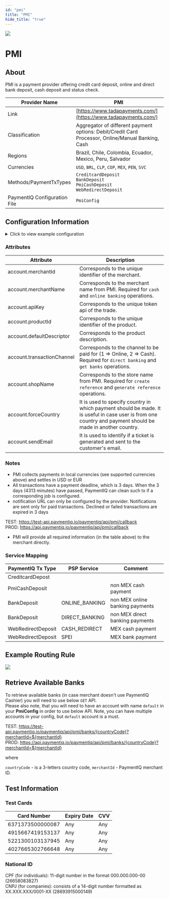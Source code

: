 ```yaml
--- 
id: "pmi" 
title: "PMI"
hide_title: "true"
---
```

 
![](/img/providers/logos/pmi.png)

# PMI

## About
PMI is a payment provider offering credit card deposit, online and direct bank deposit, cash deposit and status check.<br/>

| Provider Name                | PMI                                                                                               |
|------------------------------|---------------------------------------------------------------------------------------------------|
| Link                         | [https://www.tadapayments.com/](https://www.tadapayments.com/)                                    |
| Classification               | Aggregator of different payment options: Debit/Credit Card Processor, Online/Manual Banking, Cash |
| Regions                      | Brazil, Chile, Colombia, Ecuador, Mexico, Peru, Salvador                                          |
| Currencies                   | `USD`, `BRL`, `CLP`, `COP`, `MEX`, `PEN`, `SVC`                                                   |
| Methods/PaymentTxTypes       | `CreditcardDeposit`<br/>`BankDeposit`<br/>`PmiCashDeposit`<br/>`WebRedirectDeposit`               |
| PaymentIQ Configuration File | `PmiConfig`                                                                                       |

## Configuration Information

<details>
<summary>Click to view example configuration</summary>
<br/>

```xml
<com.devcode.paymentiq.integration.pmi.PmiConfig>
  <enabled>true</enabled>
  <useViqProxy>true</useViqProxy>
  <accounts>
    <entry>
      <string>DEFAULT</string>
      <account>
        <merchantId>M#########</merchantId>
        <merchantName>Bambora Test</merchantName>
        <apiKey>??</apiKey>
        <productId>1234</productId>
        <defaultDescriptor>Test Product</defaultDescriptor>
        <transactionChannel>1</transactionChannel><!--Channel to be paid for (1 => Online, 2 => Cash)-->
        <shopName>Test Shop</shopName><!--Required for MXN cash payment only-->
        <sendEmail>false<sendEmail>
        <!--<forceCountryCode>MEX</forceCountryCode>--><!--PER|MEX-->
        <supportedCurrencies>BRL|PEN|MXN|USD</supportedCurrencies>
      </account>
    </entry>
  </accounts>
  <testMode>true</testMode>
  <container>iframe</container>
</com.devcode.paymentiq.integration.pmi.PmiConfig>
```
</details>

### Attributes

| Attribute                  | Description                                                                                                                                                 |
|----------------------------|-------------------------------------------------------------------------------------------------------------------------------------------------------------|
| account.merchantId         | Corresponds to the unique identifier of the merchant.                                                                                                       |
| account.merchantName       | Corresponds to the merchant name from PMI. Required for `cash` and `online banking` operations.                                                             |
| account.apiKey             | Corresponds to the unique token api of the trade.                                                                                                           |
| account.productId          | Corresponds to the unique identifier of the product.                                                                                                        |
| account.defaultDescriptor  | Corresponds to the product description.                                                                                                                     |
| account.transactionChannel | Corresponds to the channel to be paid for (1 => Online, 2 => Cash). Required for `direct banking` and `get banks` operations.                               |
| account.shopName           | Corresponds to the store name from PMI. Required for `create reference` and `generate reference` operations.                                                |
| account.forceCountry       | It is used to specify country in which payment should be made. It is useful in case user is from one country and payment should be made in another country. |
| account.sendEmail          | It is used to identify if a ticket is generated and sent to the customer's email.                                                                           |

### Notes
- PMI collects payments in local currencies (see supported currencies above) and settles in USD or EUR
- All transactions have a payment deadline, which is 3 days. When the 3 days (4313 minutes) have passed, PaymentIQ can clean such tx if a corresponding job is configured.
- notification URL can only be configured by the provider. Notifications are sent only for paid transactions. Declined or failed transactions are expired in 3 days

TEST: https://test-api.paymentiq.io/paymentiq/api/pmi/callback<br/>
PROD: https://api.paymentiq.io/paymentiq/api/pmi/callback

- PMI will provide all required information (in the table above) to the merchant directly.

### Service Mapping

| PaymentIQ Tx Type  | PSP Service    | Comment                         |
|--------------------|----------------|---------------------------------|
| CreditcardDepost   |                |                                 |
| PmiCashDeposit     |                | non MEX cash payment            |
| BankDeposit        | ONLINE_BANKING | non MEX online banking payments |
| BankDeposit        | DIRECT_BANKING | non MEX direct banking payments |
| WebRedirectDeposit | CASH_REDIRECT  | MEX cash payment                |
| WebRedirectDeposit | SPEI           | MEX bank payment                |

## Example Routing Rule
![](/img/providers/routing/pmi.png)

## Retrieve Available Banks

To retrieve available banks (in case merchant doesn't use PaymentIQ Cashier) you will need to use below `GET` API. \
Please also note, that you will need to have an account with name `default` in your **PmiConfig** in order to use below API. Note, you can have multiple accounts in your config, but `default` account is a must.

TEST: https://test-api.paymentiq.io/paymentiq/api/pmi/banks/{countryCode}?merchantId=${merchantId}<br/>
PROD: https://api.paymentiq.io/paymentiq/api/pmi/banks/{countryCode}?merchantId=${merchantId}

where

`countryCode` - is a 3-letters country code,
`merchantId` - PaymentIQ merchant ID.

## Test Information

### Test Cards

| Card Number      | Expiry Date | CVV |
|------------------|-------------|-----|
| 6371373500000087 | Any         | Any |
| 4915667419153137 | Any         | Any |
| 5221300103137945 | Any         | Any |
| 4027665302766648 | Any         | Any |

### National ID

CPF (for individuals): 11-digit number in the format 000.000.000-00 (26658083827) \
CNPJ (for companies): consists of a 14-digit number formatted as XX.XXX.XXX/0001-XX (28693915000149)
